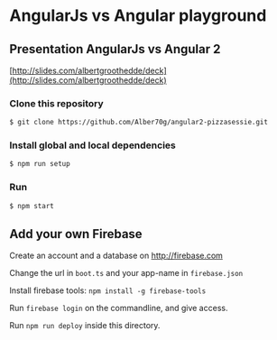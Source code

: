 # AngularJs vs Angular playground

## Presentation AngularJs vs Angular 2

[http://slides.com/albertgroothedde/deck](http://slides.com/albertgroothedde/deck)

### Clone this repository 

```bash
$ git clone https://github.com/Alber70g/angular2-pizzasessie.git
```

### Install global and local dependencies

```bash
$ npm run setup
```

### Run 

```bash
$ npm start
```


## Add your own Firebase

Create an account and a database on http://firebase.com

Change the url in `boot.ts` and your app-name in `firebase.json`

Install firebase tools: `npm install -g firebase-tools`

Run `firebase login` on the commandline, and give access.

Run `npm run deploy` inside this directory.

